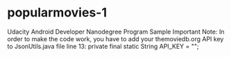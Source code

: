 # popularmovies-1
Udacity Android Developer Nanodegree Program Sample
Important Note: In order to make the code work, you have to add your themoviedb.org API key to JsonUtils.java file line 13:
private final static String API_KEY = "<The MovieDB API Key>";
